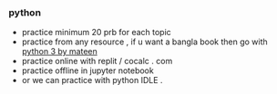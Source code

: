 ### python
- practice minimum 20 prb for each topic 
- practice from any resource , if u want a bangla book then go with [python 3 by mateen](https://python.maateen.me)
- practice online with replit / cocalc . com
- practice offline in jupyter notebook
- or we can practice with python IDLE .